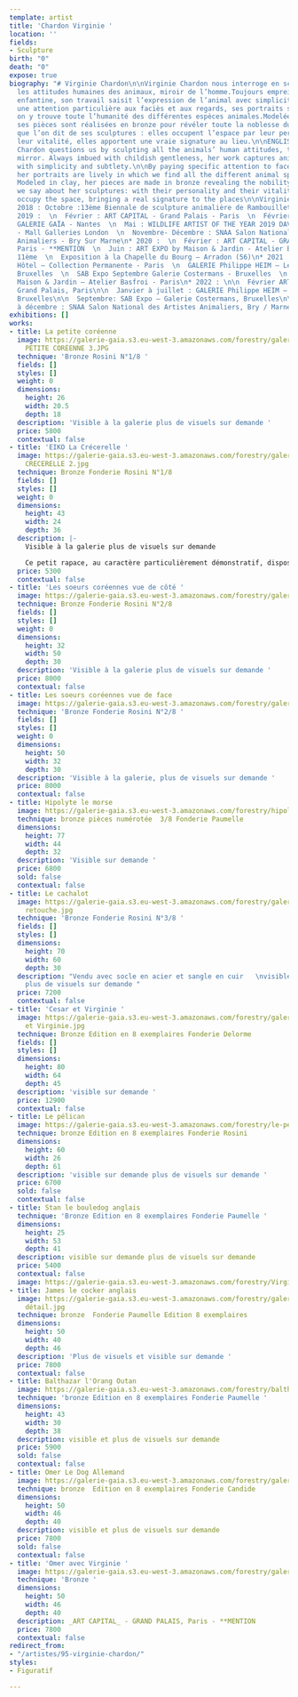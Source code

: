 ```yaml
---
template: artist
title: 'Chardon Virginie '
location: ''
fields:
- Sculpture
birth: "0"
death: "0"
expose: true
biography: "# Virginie Chardon\n\nVirginie Chardon nous interroge en sculptant toutes
  les attitudes humaines des animaux, miroir de l’homme.Toujours empreint d’une douceur
  enfantine, son travail saisit l’expression de l’animal avec simplicité et subtilité.\n\nPortant
  une attention particulière aux faciès et aux regards, ses portraits sont vivants,
  on y trouve toute l’humanité des différentes espèces animales.Modelées en terre,
  ses pièces sont réalisées en bronze pour révéler toute la noblesse du sujet.\n\nCe
  que l’on dit de ses sculptures : elles occupent l’espace par leur personnalité et
  leur vitalité, elles apportent une vraie signature au lieu.\n\nENGLISH VERSION\n\nVirginie
  Chardon questions us by sculpting all the animals’ human attitudes, the human being’s
  mirror. Always imbued with childish gentleness, her work captures animal’s expression
  with simplicity and subtlety.\n\nBy paying specific attention to faces and looks,
  her portraits are lively in which we find all the different animal species’ humanity.
  Modeled in clay, her pieces are made in bronze revealing the nobility of the model.\n\nWhat
  we say about her sculptures: with their personality and their vitality they strongly
  occupy the space, bringing a real signature to the places\n\nVirginie Chardon\n\n**EXPOSITIONS**\n\n*
  2018 : Octobre :13ème Biennale de sculpture animalière de Rambouillet – PRIX D’HONNEUR\n*
  2019 :  \n  Février : ART CAPITAL - Grand Palais - Paris  \n  Février à Avril :
  GALERIE GAÏA - Nantes  \n  Mai : WILDLIFE ARTIST OF THE YEAR 2019 DAVID SHEPERD
  - Mall Galleries London  \n  Novembre- Décembre : SNAA Salon Nationale des Artistes
  Animaliers - Bry Sur Marne\n* 2020 :  \n  Février : ART CAPITAL - GRAND PALAIS,
  Paris - **MENTION  \n  Juin : ART EXPO by Maison & Jardin - Atelier Basfroi - Paris
  11ème  \n  Exposition à la Chapelle du Bourg – Arradon (56)\n* 2021 :\n\n  LE BASILE
  Hôtel – Collection Permanente - Paris  \n  GALERIE Philippe HEIM – Les Sablons,
  Bruxelles  \n  SAB Expo Septembre Galerie Costermans - Bruxelles  \n  ART EXPO by
  Maison & Jardin – Atelier Basfroi - Paris\n* 2022 : \n\n  Février ART CAPITAL -
  Grand Palais, Paris\n\n  Janvier à juillet : GALERIE Philippe HEIM – Les Sablons,
  Bruxelles\n\n  Septembre: SAB Expo – Galerie Costermans, Bruxelles\n\n  Novembre
  à décembre : SNAA Salon National des Artistes Animaliers, Bry / Marne"
exhibitions: []
works:
- title: La petite coréenne
  image: https://galerie-gaia.s3.eu-west-3.amazonaws.com/forestry/galerie gaia - virgine-chardon-LA
    PETITE CORÉENNE 3.JPG
  technique: 'Bronze Rosini N°1/8 '
  fields: []
  styles: []
  weight: 0
  dimensions:
    height: 26
    width: 20.5
    depth: 18
  description: 'Visible à la galerie plus de visuels sur demande '
  price: 5800
  contextual: false
- title: 'EIKO La Crécerelle '
  image: https://galerie-gaia.s3.eu-west-3.amazonaws.com/forestry/galerie gaia - virgine-chardon-LA
    CRECERELLE 2.jpg
  technique: Bronze Fonderie Rosini N°1/8
  fields: []
  styles: []
  weight: 0
  dimensions:
    height: 43
    width: 24
    depth: 36
  description: |-
    Visible à la galerie plus de visuels sur demande

    Ce petit rapace, au caractère particulièrement démonstratif, dispose de tout un panel de manifestations vocales. La plus connue étant la série de sons clairs qui lui aurait valu son nom.
  price: 5300
  contextual: false
- title: 'Les soeurs coréennes vue de côté '
  image: https://galerie-gaia.s3.eu-west-3.amazonaws.com/forestry/galerie gaia - virgine-chardon-IMG_9905photoshop.jpg
  technique: Bronze Fonderie Rosini N°2/8
  fields: []
  styles: []
  weight: 0
  dimensions:
    height: 32
    width: 50
    depth: 30
  description: 'Visible à la galerie plus de visuels sur demande '
  price: 8000
  contextual: false
- title: Les soeurs coréennes vue de face
  image: https://galerie-gaia.s3.eu-west-3.amazonaws.com/forestry/galerie gaia - virgine-chardon-IMG_9893photoshop.jpg
  technique: 'Bronze Fonderie Rosini N°2/8 '
  fields: []
  styles: []
  weight: 0
  dimensions:
    height: 50
    width: 32
    depth: 30
  description: 'Visible à la galerie, plus de visuels sur demande '
  price: 8000
  contextual: false
- title: Hipolyte le morse
  image: https://galerie-gaia.s3.eu-west-3.amazonaws.com/forestry/hipolyte-le-morse.jpg
  technique: bronze pièces numérotée  3/8 Fonderie Paumelle
  dimensions:
    height: 77
    width: 44
    depth: 32
  description: 'Visible sur demande '
  price: 6800
  sold: false
  contextual: false
- title: Le cachalot
  image: https://galerie-gaia.s3.eu-west-3.amazonaws.com/forestry/galerie-gaia-virginie-chardon-IMG_9741.jpg
    retouche.jpg
  technique: 'Bronze Fonderie Rosini N°3/8 '
  fields: []
  styles: []
  dimensions:
    height: 70
    width: 60
    depth: 30
  description: "Vendu avec socle en acier et sangle en cuir   \nvisible à la galerie
    plus de visuels sur demande "
  price: 7200
  contextual: false
- title: 'Cesar et Virginie '
  image: https://galerie-gaia.s3.eu-west-3.amazonaws.com/forestry/galerie-gaia-virginie-chardon-Gorille
    et Virginie.jpg
  technique: Bronze Edition en 8 exemplaires Fonderie Delorme
  fields: []
  styles: []
  dimensions:
    height: 80
    width: 64
    depth: 45
  description: 'visible sur demande '
  price: 12900
  contextual: false
- title: Le pélican
  image: https://galerie-gaia.s3.eu-west-3.amazonaws.com/forestry/le-pelican.jpg
  technique: bronze Edition en 8 exemplaires Fonderie Rosini
  dimensions:
    height: 60
    width: 26
    depth: 61
  description: 'visible sur demande plus de visuels sur demande '
  price: 6700
  sold: false
  contextual: false
- title: Stan le bouledog anglais
  technique: 'Bronze Edition en 8 exemplaires Fonderie Paumelle '
  dimensions:
    height: 25
    width: 53
    depth: 41
  description: visible sur demande plus de visuels sur demande
  price: 5400
  contextual: false
  image: https://galerie-gaia.s3.eu-west-3.amazonaws.com/forestry/VirginieChardon-sculptureBronze-paris-STAN-442A2910.jpg
- title: James le cocker anglais
  image: https://galerie-gaia.s3.eu-west-3.amazonaws.com/forestry/galerie-gaia-virginie-chardon-STAN
    détail.jpg
  technique: bronze  Fonderie Paumelle Edition 8 exemplaires
  dimensions:
    height: 50
    width: 40
    depth: 46
  description: 'Plus de visuels et visible sur demande '
  price: 7800
  contextual: false
- title: Balthazar l'Orang Outan
  image: https://galerie-gaia.s3.eu-west-3.amazonaws.com/forestry/balthazar.jpg
  technique: 'bronze Edition en 8 exemplaires Fonderie Paumelle '
  dimensions:
    height: 43
    width: 30
    depth: 38
  description: visible et plus de visuels sur demande
  price: 5900
  sold: false
  contextual: false
- title: Omer Le Dog Allemand
  image: https://galerie-gaia.s3.eu-west-3.amazonaws.com/forestry/galerie-gaia-virginie-chardon-Omer.jpg
  technique: bronze  Edition en 8 exemplaires Fonderie Candide
  dimensions:
    height: 50
    width: 46
    depth: 40
  description: visible et plus de visuels sur demande
  price: 7800
  sold: false
  contextual: false
- title: 'Omer avec Virginie '
  image: https://galerie-gaia.s3.eu-west-3.amazonaws.com/forestry/galerie-gaia-virginie-chardon-portrait.jpg
  technique: 'Bronze '
  dimensions:
    height: 50
    width: 46
    depth: 40
  description: _ART CAPITAL_ - GRAND PALAIS, Paris - **MENTION
  price: 7800
  contextual: false
redirect_from:
- "/artistes/95-virginie-chardon/"
styles:
- Figuratif

---
```

